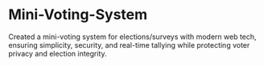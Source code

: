 # Mini-Voting-System
Created a mini-voting system for elections/surveys with modern web tech, ensuring simplicity, security, and real-time tallying while protecting voter privacy and election integrity.
